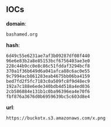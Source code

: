 
## IOCs

__domain__:

```text
bashamed.org
```
__hash__:

```text
6d49c55e6231ae7af3b09287df08f440
96e6e83b2a8e85153bcf6756403ae3e0
228c44b9cc0e8c86c51fddaf3294bcf8
370a1f36b649d6a041afca88c6ac0e55
9c7994acb861283eab4675bb06ba4159
bed7fd2f5fc7183c0a509fc8f9d48ec9
192a7c188e6ede340bdb4d518a4ed036
2cb586884e131b1c0ba96396ea4e70f6
fbf876a3676d0b6959639bc5c603d8e4
```
__url__:

```text
https://buckotx.s3.amazonaws.com/x.png
```
